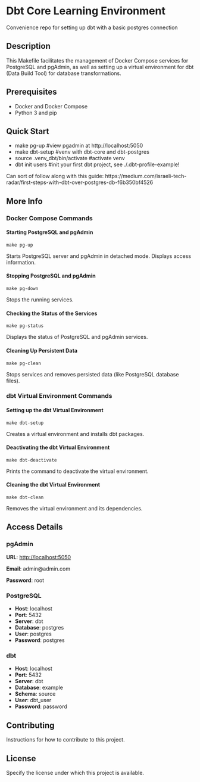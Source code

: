 <!DOCTYPE html>
<html>
<body>

<h1>Dbt Core Learning Environment</h1>
<p>Convenience repo for setting up dbt with a basic postgres connection</p>

<h2>Description</h2>
<p>This Makefile facilitates the management of Docker Compose services for PostgreSQL and pgAdmin, as well as setting up a virtual environment for dbt (Data Build Tool) for database transformations.</p>

<h2>Prerequisites</h2>
<ul>
    <li>Docker and Docker Compose</li>
    <li>Python 3 and pip</li>
</ul>

<h2>Quick Start</h2>

<ul>
    <li>make pg-up                    #view pgadmin at http://localhost:5050</li>
    <li>make dbt-setup                  #venv with dbt-core and dbt-postgres</li>
    <li>source .venv_dbt/bin/activate   #activate venv</li>
    <li>dbt init users                  #init your first dbt project, see ./.dbt-profile-example!</li>
</ul>

<p>Can sort of follow along with this guide: https://medium.com/israeli-tech-radar/first-steps-with-dbt-over-postgres-db-f6b350bf4526</p>

<h2>More Info</h2>

<h3>Docker Compose Commands</h3>

<h4>Starting PostgreSQL and pgAdmin</h4>
<code>make pg-up</code>
<p>Starts PostgreSQL server and pgAdmin in detached mode. Displays access information.</p>

<h4>Stopping PostgreSQL and pgAdmin</h4>
<code>make pg-down</code>
<p>Stops the running services.</p>

<h4>Checking the Status of the Services</h4>
<code>make pg-status</code>
<p>Displays the status of PostgreSQL and pgAdmin services.</p>

<h4>Cleaning Up Persistent Data</h4>
<code>make pg-clean</code>
<p>Stops services and removes persisted data (like PostgreSQL database files).</p>

<h3>dbt Virtual Environment Commands</h3>

<h4>Setting up the dbt Virtual Environment</h4>
<code>make dbt-setup</code>
<p>Creates a virtual environment and installs dbt packages.</p>

<h4>Deactivating the dbt Virtual Environment</h4>
<code>make dbt-deactivate</code>
<p>Prints the command to deactivate the virtual environment.</p>

<h4>Cleaning the dbt Virtual Environment</h4>
<code>make dbt-clean</code>
<p>Removes the virtual environment and its dependencies.</p>

<h2>Access Details</h2>

<h3>pgAdmin</h3>
<p><strong>URL</strong>: <a href="http://localhost:5050">http://localhost:5050</a></p>
<p><strong>Email</strong>: admin@admin.com</p>
<p><strong>Password</strong>: root</p>

<h3>PostgreSQL</h3>
<ul>
    <li><strong>Host</strong>: localhost</li>
    <li><strong>Port</strong>: 5432</li>
    <li><strong>Server</strong>: dbt</li>
    <li><strong>Database</strong>: postgres</li>
    <li><strong>User</strong>: postgres</li>
    <li><strong>Password</strong>: postgres</li>
</ul>

<h3>dbt</h3>
<ul>
    <li><strong>Host</strong>: localhost</li>
    <li><strong>Port</strong>: 5432</li>
    <li><strong>Server</strong>: dbt</li>
    <li><strong>Database</strong>: example</li>
    <li><strong>Schema</strong>: source</li>
    <li><strong>User</strong>: dbt_user</li>
    <li><strong>Password</strong>: password</li>
</ul>

<h2>Contributing</h2>
<p>Instructions for how to contribute to this project.</p>

<h2>License</h2>
<p>Specify the license under which this project is available.</p>

</body>
</html>
